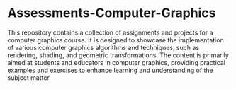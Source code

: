 # Assessments-Computer-Graphics
This repository contains a collection of assignments and projects for a computer graphics course. It is designed to showcase the implementation of various computer graphics algorithms and techniques, such as rendering, shading, and geometric transformations. The content is primarily aimed at students and educators in computer graphics, providing practical examples and exercises to enhance learning and understanding of the subject matter.
